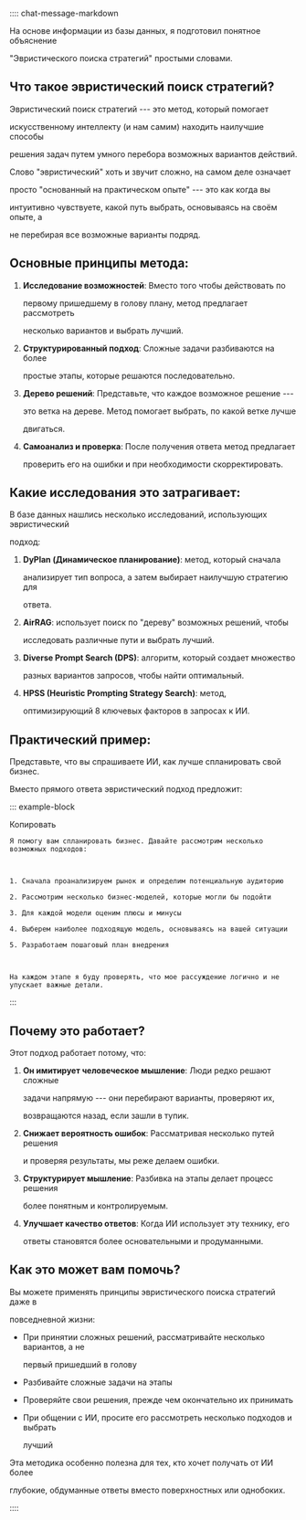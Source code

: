 :::: chat-message-markdown
На основе информации из базы данных, я подготовил понятное объяснение
\"Эвристического поиска стратегий\" простыми словами.

## Что такое эвристический поиск стратегий?

Эвристический поиск стратегий --- это метод, который помогает
искусственному интеллекту (и нам самим) находить наилучшие способы
решения задач путем умного перебора возможных вариантов действий.

Слово \"эвристический\" хоть и звучит сложно, на самом деле означает
просто \"основанный на практическом опыте\" --- это как когда вы
интуитивно чувствуете, какой путь выбрать, основываясь на своём опыте, а
не перебирая все возможные варианты подряд.

## Основные принципы метода:

1.  **Исследование возможностей**: Вместо того чтобы действовать по
    первому пришедшему в голову плану, метод предлагает рассмотреть
    несколько вариантов и выбрать лучший.

2.  **Структурированный подход**: Сложные задачи разбиваются на более
    простые этапы, которые решаются последовательно.

3.  **Дерево решений**: Представьте, что каждое возможное решение ---
    это ветка на дереве. Метод помогает выбрать, по какой ветке лучше
    двигаться.

4.  **Самоанализ и проверка**: После получения ответа метод предлагает
    проверить его на ошибки и при необходимости скорректировать.

## Какие исследования это затрагивает:

В базе данных нашлись несколько исследований, использующих эвристический
подход:

1.  **DyPlan (Динамическое планирование)**: метод, который сначала
    анализирует тип вопроса, а затем выбирает наилучшую стратегию для
    ответа.

2.  **AirRAG**: использует поиск по \"дереву\" возможных решений, чтобы
    исследовать различные пути и выбрать лучший.

3.  **Diverse Prompt Search (DPS)**: алгоритм, который создает множество
    разных вариантов запросов, чтобы найти оптимальный.

4.  **HPSS (Heuristic Prompting Strategy Search)**: метод,
    оптимизирующий 8 ключевых факторов в запросах к ИИ.

## Практический пример:

Представьте, что вы спрашиваете ИИ, как лучше спланировать свой бизнес.
Вместо прямого ответа эвристический подход предложит:

::: example-block
Копировать

    Я помогу вам спланировать бизнес. Давайте рассмотрим несколько возможных подходов:

    1. Сначала проанализируем рынок и определим потенциальную аудиторию
    2. Рассмотрим несколько бизнес-моделей, которые могли бы подойти
    3. Для каждой модели оценим плюсы и минусы
    4. Выберем наиболее подходящую модель, основываясь на вашей ситуации
    5. Разработаем пошаговый план внедрения

    На каждом этапе я буду проверять, что мое рассуждение логично и не упускает важные детали.
:::

## Почему это работает?

Этот подход работает потому, что:

1.  **Он имитирует человеческое мышление**: Люди редко решают сложные
    задачи напрямую --- они перебирают варианты, проверяют их,
    возвращаются назад, если зашли в тупик.

2.  **Снижает вероятность ошибок**: Рассматривая несколько путей решения
    и проверяя результаты, мы реже делаем ошибки.

3.  **Структурирует мышление**: Разбивка на этапы делает процесс решения
    более понятным и контролируемым.

4.  **Улучшает качество ответов**: Когда ИИ использует эту технику, его
    ответы становятся более основательными и продуманными.

## Как это может вам помочь?

Вы можете применять принципы эвристического поиска стратегий даже в
повседневной жизни:

- При принятии сложных решений, рассматривайте несколько вариантов, а не
  первый пришедший в голову
- Разбивайте сложные задачи на этапы
- Проверяйте свои решения, прежде чем окончательно их принимать
- При общении с ИИ, просите его рассмотреть несколько подходов и выбрать
  лучший

Эта методика особенно полезна для тех, кто хочет получать от ИИ более
глубокие, обдуманные ответы вместо поверхностных или однобоких.
::::
